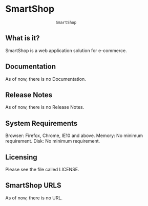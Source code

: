 # SmartShop


                          SmartShop

  What is it?
  -----------

  SmartShop is a web application solution for e-commerce.

  Documentation
  -------------

  As of now, there is no Documentation.

  Release Notes
  -------------

  As of now, there is no Release Notes.

  System Requirements
  -------------------

  Browser:
    Firefox, Chrome, IE10 and above.
  Memory:
    No minimum requirement.
  Disk:
    No minimum requirement.

  Licensing
  ---------

  Please see the file called LICENSE.

  SmartShop URLS
  ---------------
  As of now, there is no URL.
